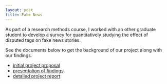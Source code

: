 ```yaml
---
layout: post
title: Fake News
---
```


As part of a research methods course, I worked with an other graduate
student to develop a survey for quantitatively studying the effect of disputed tags on fake news
stories.

See the documents below to get the background of our project
along with our findings.


- [initial project proposal](https://harishtella.github.io/documents/795-proposal.pdf)
- [presentation of findings](https://harishtella.github.io/documents/795-findings-presentation.pdf)
- [detailed project report](https://harishtella.github.io/documents/795-detailed-report.pdf)


